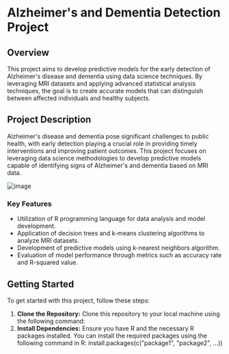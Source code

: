 # Alzheimer's and Dementia Detection Project

## Overview
This project aims to develop predictive models for the early detection of Alzheimer's disease and dementia using data science techniques. By leveraging MRI datasets and applying advanced statistical analysis techniques, the goal is to create accurate models that can distinguish between affected individuals and healthy subjects.

## Project Description
Alzheimer's disease and dementia pose significant challenges to public health, with early detection playing a crucial role in providing timely interventions and improving patient outcomes. This project focuses on leveraging data science methodologies to develop predictive models capable of identifying signs of Alzheimer's and dementia based on MRI data.


![image](https://github.com/areeb-can-code/MRI-Based-Alzheimer-s-Detection-Using-R-/assets/73396393/08773043-71f0-4c94-9ecf-860bd6f1f8f1)


### Key Features
- Utilization of R programming language for data analysis and model development.
- Application of decision trees and k-means clustering algorithms to analyze MRI datasets.
- Development of predictive models using k-nearest neighbors algorithm.
- Evaluation of model performance through metrics such as accuracy rate and R-squared value.

## Getting Started
To get started with this project, follow these steps:

1. **Clone the Repository:** Clone this repository to your local machine using the following command:
2. **Install Dependencies:** Ensure you have R and the necessary R packages installed. You can install the required packages using the following command in R:
install.packages(c("package1", "package2", ...))
